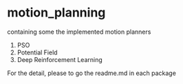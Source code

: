# motion_planning
containing some the implemented motion planners
1. PSO
2. Potential Field
3. Deep Reinforcement Learning

For the detail, please to go the readme.md in each package
